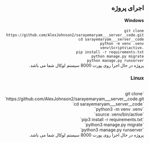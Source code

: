<div dir="rtl" style="text-align: right">
  
  
 ## اجرای پروژه
 
 #### Windows
 
 `git clone https://github.com/AlexJohnson2/sarayemaryam___server__code.git`
 <br>
 `cd sarayemaryam___server__code`
 <br>
 `python -m venv .venv`
 <br>
 `.venv\Scripts\active`
 <br>
 `pip install -r requirements.txt`
 <br>
 `python manage.py migrate`
 <br>
 `python manage.py runserver`
 <br>
 پروژه در حال اجرا روی پورت 8000 سیستم لوکال شما می باشد.
 <br>
 ### Linux
  <br>
 `git clone https://github.com/AlexJohnson2/sarayemaryam___server__code.git`
 <br>
 `cd sarayemaryam___server__code`
 <br>
 `python3 -m venv .venv`
 <br>
 `source .venv/bin/active`
 <br>
 `pip3 install -r requirements.txt`
 <br>
 `python3 manage.py migrate`
 <br>
 `python3 manage.py runserver`
 <br>
 پروژه در حال اجرا روی پورت 8000 سیستم لوکال شما می باشد.
    
 </div>
